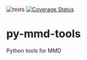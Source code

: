 ![tests](https://github.com/metno/py-mmd-tools/workflows/tests/badge.svg)
[![Coverage Status](https://coveralls.io/repos/github/metno/py-mmd-tools/badge.png?branch=master)](https://coveralls.io/github/metno/py-mmd-tools?branch=master)

# py-mmd-tools

Python tools for MMD
